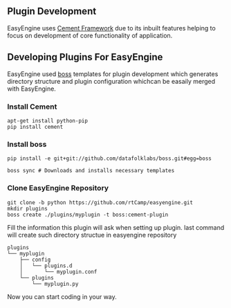 ## Plugin Development

EasyEngine uses [Cement Framework]() due to its inbuilt features helping to focus on development of core functionality of application.

## Developing Plugins For EasyEngine

EasyEngine used [boss]() templates for plugin development which generates directory structure and plugin configuration whichcan be easaily merged with EasyEngine.

### Install Cement

    apt-get install python-pip
    pip install cement

### Install boss

    pip install -e git+git://github.com/datafolklabs/boss.git#egg=boss

    boss sync # Downloads and installs necessary templates

### Clone EasyEngine Repository

    git clone -b python https://github.com/rtCamp/easyengine.git
    mkdir plugins
    boss create ./plugins/myplugin -t boss:cement-plugin

Fill the information this plugin will ask when setting up plugin.
last command will create such directory structue in easyengine repository


    plugins
    └── myplugin
        ├── config
        │   └── plugins.d
        │       └── myplugin.conf
        └── plugins
            └── myplugin.py

Now you can start coding in your way.
